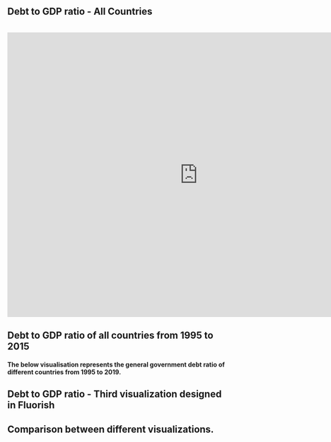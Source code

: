 ## Debt to GDP ratio - All Countries
<br>
<iframe src="https://data.oecd.org/chart/6vxT" width="860" height="645" style="border: 0" mozallowfullscreen="true" webkitallowfullscreen="true" allowfullscreen="true"><a href="https://data.oecd.org/chart/6vxT" target="_blank">OECD Chart: General government debt, Total, % of GDP, Annual, 1995 – 2020</a></iframe>

## Debt to GDP ratio of all countries from 1995 to 2015
#### The below visualisation represents the general government debt ratio of different countries from 1995 to 2019.

<div class="flourish-embed flourish-chart" data-src="visualisation/7691691"><script src="https://public.flourish.studio/resources/embed.js"></script></div>

## Debt to GDP ratio - Third visualization designed in Fluorish

<div class="flourish-embed flourish-scatter" data-src="visualisation/7700348"><script src="https://public.flourish.studio/resources/embed.js"></script></div>

## Comparison between different visualizations.

